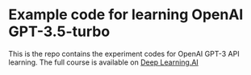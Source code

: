 # Example code for learning OpenAI GPT-3.5-turbo

This is the repo contains the experiment codes for OpenAI GPT-3 API learning. The full course is available on [Deep Learning.AI](https://learn.deeplearning.ai/chatgpt-prompt-eng)
